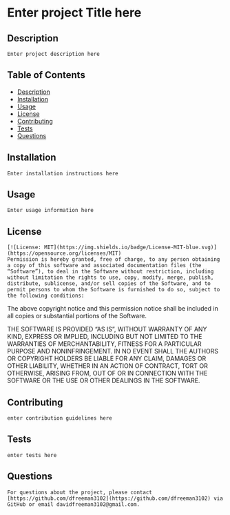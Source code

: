 
# Enter project Title here
    

    
## Description
    
    Enter project description here
    
## Table of Contents
    
- [Description](#description)
- [Installation](#installation)
- [Usage](#usage)
- [License](#license)
- [Contributing](#contributing)
- [Tests](#tests)
- [Questions](#questions)
    
## Installation
    
    Enter installation instructions here
    
## Usage
    
    Enter usage information here

## License

    [![License: MIT](https://img.shields.io/badge/License-MIT-blue.svg)](https://opensource.org/licenses/MIT)
    Permission is hereby granted, free of charge, to any person obtaining a copy of this software and associated documentation files (the “Software”), to deal in the Software without restriction, including without limitation the rights to use, copy, modify, merge, publish, distribute, sublicense, and/or sell copies of the Software, and to permit persons to whom the Software is furnished to do so, subject to the following conditions:

The above copyright notice and this permission notice shall be included in all copies or substantial portions of the Software.

THE SOFTWARE IS PROVIDED “AS IS”, WITHOUT WARRANTY OF ANY KIND, EXPRESS OR IMPLIED, INCLUDING BUT NOT LIMITED TO THE WARRANTIES OF MERCHANTABILITY, FITNESS FOR A PARTICULAR PURPOSE AND NONINFRINGEMENT. IN NO EVENT SHALL THE AUTHORS OR COPYRIGHT HOLDERS BE LIABLE FOR ANY CLAIM, DAMAGES OR OTHER LIABILITY, WHETHER IN AN ACTION OF CONTRACT, TORT OR OTHERWISE, ARISING FROM, OUT OF OR IN CONNECTION WITH THE SOFTWARE OR THE USE OR OTHER DEALINGS IN THE SOFTWARE.
    

## Contributing
    
    enter contribution guidelines here
     
## Tests
    
    enter tests here
    
## Questions
    
    For questions about the project, please contact [https://github.com/dfreeman3102](https://github.com/dfreeman3102) via GitHub or email davidfreeman3102@gmail.com.
    
